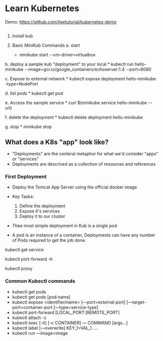 # Learn Kubernetes
Demo: https://github.com/jleetutorial/kubernetes-demo

##
1. Install kub

1. Basic MiniKub Commands
a. start
    * minikube start --vm-driver=virtualbox

b. deploy a sample kub "deployment" to your local
    * kubectl run hello-minikube --image=gcr.io/google_containers/echoserver:1.4 --port=8080

c. Expose to external network
    * kubectl expose deployment hello-minikube -type=NodePort

d. list pods
    * kubectl get pod

e. Access the sample service
    * curl $(minikube service hello-minikube --url)

f. delete the deployment
    * kubectl delete deployment hello-minikube
    
g. stop 
    * minikube stop
    

## What does a K8s "app" look like?
* "Deployments" are the centeral metaphor for what we'd consider "apps" or "services"
* Deployments are descrived as a collection of resources and references

### First Deployment
* Deploy the Tomcat App Server using the official docker image
* Key Tasks:
    1. Define the deployment
    2. Expose it's services
    3. Deploy it to our cluster
    
* Thee most simple deployment in Kub is a single pod
* A pod is an instance of a container, Deployments can have any number of Pods required to get the job done.


kubectl get service

kubectl port-forward -h

kubectl proxy


### Common Kubectl commands
 * kubectl get pods
 * kubectl get pods [pod name]
 * kubectl expose <type name> <identifier/name> [—port=external port] [—target-port=container-port [—type=service-type]
 * kubectl port-forward <pod name> [LOCAL_PORT:]REMOTE_PORT]
 * kubectl attach <pod name> -c <container>
 * kubectl exec  [-it] <pod name> [-c CONTAINER] — COMMAND [args…]
 * kubectl label [—overwrite] <type> KEY_1=VAL_1 ….
 * kubectl run <name> —image=image